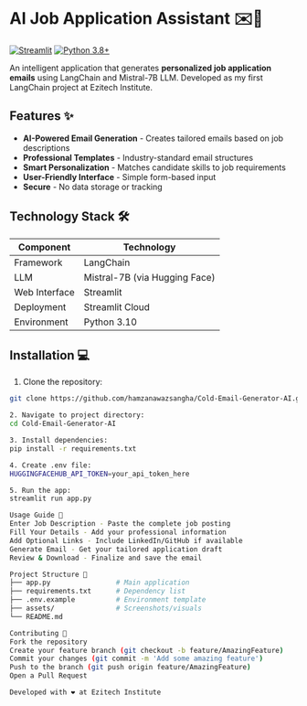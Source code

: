 # AI Job Application Assistant ✉️🤖

[![Streamlit](https://static.streamlit.io/badges/streamlit_badge_black_white.svg)]([https://your-app-url.streamlit.app/](https://cold-email-generator-ai.streamlit.app/))
[![Python 3.8+](https://img.shields.io/badge/Python-3.8%2B-blue.svg)](https://www.python.org/downloads/)

An intelligent application that generates **personalized job application emails** using LangChain and Mistral-7B LLM. Developed as my first LangChain project at Ezitech Institute.

## Features ✨

- **AI-Powered Email Generation** - Creates tailored emails based on job descriptions
- **Professional Templates** - Industry-standard email structures
- **Smart Personalization** - Matches candidate skills to job requirements
- **User-Friendly Interface** - Simple form-based input
- **Secure** - No data storage or tracking

## Technology Stack 🛠️

| Component          | Technology |
|--------------------|------------|
| Framework          | LangChain  |
| LLM                | Mistral-7B (via Hugging Face) |
| Web Interface      | Streamlit  |
| Deployment         | Streamlit Cloud |
| Environment        | Python 3.10 |

## Installation 💻

1. Clone the repository:
```bash
git clone https://github.com/hamzanawazsangha/Cold-Email-Generator-AI.git

2. Navigate to project directory:
cd Cold-Email-Generator-AI

3. Install dependencies:
pip install -r requirements.txt

4. Create .env file:
HUGGINGFACEHUB_API_TOKEN=your_api_token_here

5. Run the app:
streamlit run app.py

Usage Guide 📝
Enter Job Description - Paste the complete job posting
Fill Your Details - Add your professional information
Add Optional Links - Include LinkedIn/GitHub if available
Generate Email - Get your tailored application draft
Review & Download - Finalize and save the email

Project Structure 📂
├── app.py                # Main application
├── requirements.txt      # Dependency list
├── .env.example          # Environment template
├── assets/               # Screenshots/visuals
└── README.md

Contributing 🤝
Fork the repository
Create your feature branch (git checkout -b feature/AmazingFeature)
Commit your changes (git commit -m 'Add some amazing feature')
Push to the branch (git push origin feature/AmazingFeature)
Open a Pull Request

Developed with ❤️ at Ezitech Institute
